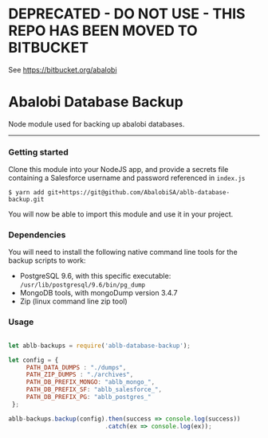 # DEPRECATED - DO NOT USE - THIS REPO HAS BEEN MOVED TO BITBUCKET
See https://bitbucket.org/abalobi

# Abalobi Database Backup

Node module used for backing up abalobi databases.

---------------

### Getting started

Clone this module into your NodeJS app,
and provide a secrets file containing a Salesforce username and password referenced in `index.js`

    $ yarn add git+https://git@github.com/AbalobiSA/ablb-database-backup.git

You will now be able to import this module and use it in your project.

### Dependencies

You will need to install the following native command line tools
for the backup scripts to work:

- PostgreSQL 9.6, with this specific executable: `/usr/lib/postgresql/9.6/bin/pg_dump`
- MongoDB tools, with mongoDump version 3.4.7
- Zip (linux command line zip tool)


### Usage

```js

let ablb-backups = require('ablb-database-backup');

let config = {
     PATH_DATA_DUMPS : "./dumps",
     PATH_ZIP_DUMPS : "./archives",
     PATH_DB_PREFIX_MONGO: "ablb_mongo_",
     PATH_DB_PREFIX_SF: "ablb_salesforce_",
     PATH_DB_PREFIX_PG: "ablb_postgres_"
 };

ablb-backups.backup(config).then(success => console.log(success))
                           .catch(ex => console.log(ex));
```
